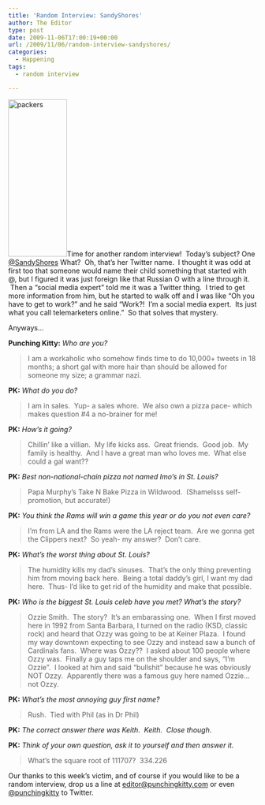 ```yaml
---
title: 'Random Interview: SandyShores'
author: The Editor
type: post
date: 2009-11-06T17:00:19+00:00
url: /2009/11/06/random-interview-sandyshores/
categories:
  - Happening
tags:
  - random interview

---
```

[<img class="alignright size-full wp-image-2199" title="packers" src="http://punchingkitty.com/wp-content/uploads/2009/11/packers.jpg" alt="packers" width="119" height="319" />][1]Time for another random interview!  Today&#8217;s subject? One [@SandyShores][2] What?  Oh, that&#8217;s her Twitter name.  I thought it was odd at first too that someone would name their child something that started with @, but I figured it was just foreign like that Russian O with a line through it.  Then a &#8220;social media expert&#8221; told me it was a Twitter thing.  I tried to get more information from him, but he started to walk off and I was like &#8220;Oh you have to get to work?&#8221; and he said &#8220;Work?!  I&#8217;m a social media expert.  Its just what you call telemarketers online.&#8221;  So that solves that mystery.

Anyways&#8230;

**Punching Kitty:** _Who are you?_

> I am a workaholic who somehow finds time to do 10,000+ tweets in 18 months; a short gal with more hair than should be allowed for someone my size; a grammar nazi.

**PK:** _What do you do?_

> I am in sales.  Yup- a sales whore.  We also own a pizza pace- which makes question #4 a no-brainer for me!

**PK:** _How&#8217;s it going?_

> Chillin&#8217; like a villian.  My life kicks ass.  Great friends.  Good job.  My family is healthy.  And I have a great man who loves me.  What else could a gal want??

**PK:** _Best non-national-chain pizza not named Imo&#8217;s in St. Louis?_

> Papa Murphy&#8217;s Take N Bake Pizza in Wildwood.  (Shamelsss self-promotion, but accurate!)

**PK:** _You think the Rams will win a game this year or do you not even care?_

> I&#8217;m from LA and the Rams were the LA reject team.  Are we gonna get the Clippers next?  So yeah- my answer?  Don&#8217;t care.

**PK:** _What&#8217;s the worst thing about St. Louis?_

> The humidity kills my dad&#8217;s sinuses.  That&#8217;s the only thing preventing him from moving back here.  Being a total daddy&#8217;s girl, I want my dad here.  Thus- I&#8217;d like to get rid of the humidity and make that possible.

**PK:** _Who is the biggest St. Louis celeb have you met? What&#8217;s the story?_

> Ozzie Smith.  The story?  It&#8217;s an embarassing one.  When I first moved here in 1992 from Santa Barbara, I turned on the radio (KSD, classic rock) and heard that Ozzy was going to be at Keiner Plaza.  I found my way downtown expecting to see Ozzy and instead saw a bunch of Cardinals fans.  Where was Ozzy??  I asked about 100 people where Ozzy was.  Finally a guy taps me on the shoulder and says, &#8220;I&#8217;m Ozzie&#8221;.  I looked at him and said &#8220;bullshit&#8221; because he was obviously NOT Ozzy.  Apparently there was a famous guy here named Ozzie&#8230;not Ozzy.

**PK:** _What&#8217;s the most annoying guy first name?_

> Rush.  Tied with Phil (as in Dr Phil)

**PK:** _The correct answer there was Keith.  Keith.  Close though_.

**PK:** _Think of your own question, ask it to yourself and then answer it._

> What&#8217;s the square root of 111707?  334.226

Our thanks to this week&#8217;s victim, and of course if you would like to be a random interview, drop us a line at editor@punchingkitty.com or even [@punchingkitty][3] to Twitter.

 [1]: http://punchingkitty.com/wp-content/uploads/2009/11/packers.jpg
 [2]: http://twitter.com/SandyShores
 [3]: http://twitter.com/punchingkitty